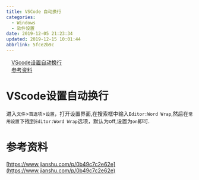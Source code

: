 ```yaml
---
title: VSCode 自动换行
categories: 
  - Windows
  - 软件设置
date: 2019-12-05 21:23:34
updated: 2019-12-15 10:01:44
abbrlink: 5fce2b9c
---
```

<div id='my_toc'><a href="/blog/5fce2b9c/#VScode设置自动换行" class="header_1">VScode设置自动换行</a><br><a href="/blog/5fce2b9c/#参考资料" class="header_1">参考资料</a><br></div>
<style>
    .header_1{
        margin-left: 1em;
    }
    .header_2{
        margin-left: 2em;
    }
    .header_3{
        margin-left: 3em;
    }
    .header_4{
        margin-left: 4em;
    }
    .header_5{
        margin-left: 5em;
    }
    .header_6{
        margin-left: 6em;
    }
</style>
<!--more-->
<script>if (navigator.platform.search('arm')==-1){document.getElementById('my_toc').style.display = 'none';}
var e,p = document.getElementsByTagName('p');while (p.length>0) {e = p[0];e.parentElement.removeChild(e);}
</script>

<!--end-->
# VScode设置自动换行
进入`文件`>`首选项`>`设置`，打开设置界面,在搜索框中输入`Editor:Word Wrap`,然后在`常用设置`下找到`Editor:Word Wrap`选项，默认为off,设置为`on`即可.
# 参考资料
[https://www.jianshu.com/p/0b49c7c2e62e](https://www.jianshu.com/p/0b49c7c2e62e)
